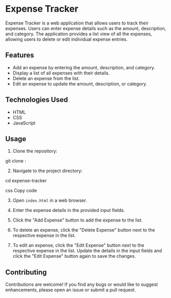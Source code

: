 # Expense Tracker

Expense Tracker is a web application that allows users to track their expenses. Users can enter expense details such as the amount, description, and category. The application provides a list view of all the expenses, allowing users to delete or edit individual expense entries.

## Features

- Add an expense by entering the amount, description, and category.
- Display a list of all expenses with their details.
- Delete an expense from the list.
- Edit an expense to update the amount, description, or category.

## Technologies Used

- HTML
- CSS
- JavaScript

## Usage

1. Clone the repository:

git clone : 

2. Navigate to the project directory:

cd expense-tracker

css
Copy code

3. Open `index.html` in a web browser.

4. Enter the expense details in the provided input fields.

5. Click the "Add Expense" button to add the expense to the list.

6. To delete an expense, click the "Delete Expense" button next to the respective expense in the list.

7. To edit an expense, click the "Edit Expense" button next to the respective expense in the list. Update the details in the input fields and click the "Edit Expense" button again to save the changes.

## Contributing

Contributions are welcome! If you find any bugs or would like to suggest enhancements, please open an issue or submit a pull request.
